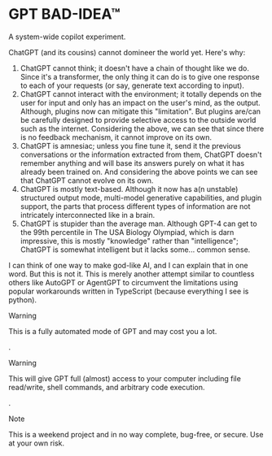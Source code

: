 # GPT BAD-IDEA™

A system-wide copilot experiment.

ChatGPT (and its cousins) cannot domineer the world yet. Here's why:

1. ChatGPT cannot think; it doesn't have a chain of thought like we do. Since
   it's a transformer, the only thing it can do is to give one response to each
   of your requests (or say, generate text according to input).
2. ChatGPT cannot interact with the environment; it totally depends on the user
   for input and only has an impact on the user's mind, as the output. Although,
   plugins now can mitigate this "limitation". But plugins are/can be carefully
   designed to provide selective access to the outside world such as the
   internet. Considering the above, we can see that since there is no feedback
   mechanism, it cannot improve on its own.
3. ChatGPT is amnesiac; unless you fine tune it, send it the previous
   conversations or the information extracted from them, ChatGPT doesn't
   remember anything and will base its answers purely on what it has already
   been trained on. And considering the above points we can see that ChatGPT
   cannot evolve on its own.
4. ChatGPT is mostly text-based. Although it now has a(n unstable) structured
   output mode, multi-model generative capabilities, and plugin support, the
   parts that process different types of information are not intricately
   interconnected like in a brain.
5. ChatGPT is stupider than the average man. Although GPT-4 can get to the 99th
   percentile in The USA Biology Olympiad, which is darn impressive, this is
   mostly "knowledge" rather than "intelligence"; ChatGPT is somewhat
   intelligent but it lacks some... common sense.

I can think of one way to make god-like AI, and I can explain that in one word.
But this is not it. This is merely another attempt similar to countless others
like AutoGPT or AgentGPT to circumvent the limitations using popular workarounds
written in TypeScript (because everything I see is python).

> [!WARNING]
> This is a fully automated mode of GPT and may cost you a lot.

.

> [!WARNING]
> This will give GPT full (almost) access to your computer including file read/write, shell commands, and arbitrary code execution.

.

> [!NOTE]  
> This is a weekend project and in no way complete, bug-free, or secure. Use at your own risk.
